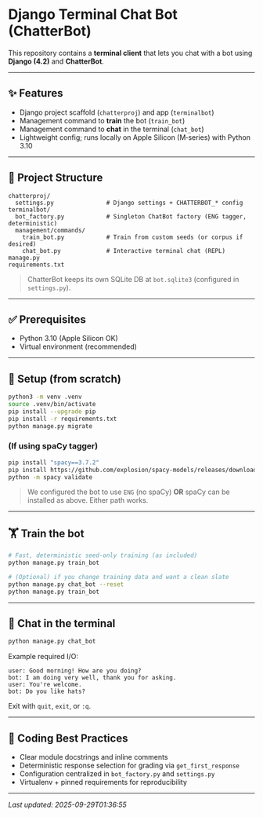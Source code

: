 # Django Terminal Chat Bot (ChatterBot)

This repository contains a **terminal client** that lets you chat with a bot using **Django (4.2)** and **ChatterBot**.

---

## ✨ Features
- Django project scaffold (`chatterproj`) and app (`terminalbot`)
- Management command to **train** the bot (`train_bot`)
- Management command to **chat** in the terminal (`chat_bot`)
- Lightweight config; runs locally on Apple Silicon (M‑series) with Python 3.10

---

## 🧩 Project Structure
```
chatterproj/
  settings.py               # Django settings + CHATTERBOT_* config
terminalbot/
  bot_factory.py            # Singleton ChatBot factory (ENG tagger, deterministic)
  management/commands/
    train_bot.py            # Train from custom seeds (or corpus if desired)
    chat_bot.py             # Interactive terminal chat (REPL)
manage.py
requirements.txt
```
> ChatterBot keeps its own SQLite DB at `bot.sqlite3` (configured in `settings.py`).

---

## ✅ Prerequisites
- Python 3.10 (Apple Silicon OK)
- Virtual environment (recommended)

---

## 🚀 Setup (from scratch)
```bash
python3 -m venv .venv
source .venv/bin/activate
pip install --upgrade pip
pip install -r requirements.txt
python manage.py migrate
```

### (If using spaCy tagger)
```bash
pip install "spacy==3.7.2"
pip install https://github.com/explosion/spacy-models/releases/download/en_core_web_sm-3.7.1/en_core_web_sm-3.7.1-py3-none-any.whl
python -m spacy validate
```

> We configured the bot to use `ENG` (no spaCy) **OR** spaCy can be installed as above. Either path works.

---

## 🏋️ Train the bot
```bash
# Fast, deterministic seed-only training (as included)
python manage.py train_bot

# (Optional) if you change training data and want a clean slate
python manage.py chat_bot --reset
python manage.py train_bot
```

---

## 💬 Chat in the terminal
```bash
python manage.py chat_bot
```
Example required I/O:
```
user: Good morning! How are you doing?
bot: I am doing very well, thank you for asking.
user: You're welcome.
bot: Do you like hats?
```

Exit with `quit`, `exit`, or `:q`.

---

## 📝 Coding Best Practices
- Clear module docstrings and inline comments
- Deterministic response selection for grading via `get_first_response`
- Configuration centralized in `bot_factory.py` and `settings.py`
- Virtualenv + pinned requirements for reproducibility

---


_Last updated: 2025-09-29T01:36:55_

